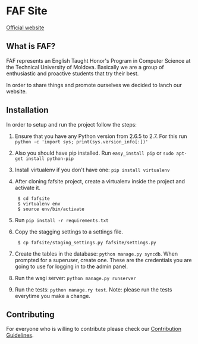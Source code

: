 FAF Site
==============

[Official website](http://faf.utm.md/)

What is FAF?
--------------
FAF represents an English Taught Honor's Program in Computer Science at the Technical University of Moldova. Basically we are a group of enthusiastic and proactive students that try their best. 

In order to share things and promote ourselves we decided to lanch our website. 

Installation
-------------
In order to setup and run the project follow the steps:

1. Ensure that you have any Python version from 2.6.5 to 2.7. For this run `python -c 'import sys; print(sys.version_info[:])'`
2. Also you should have pip installed. Run `easy_install pip` or `sudo apt-get install python-pip`
3. Install virtualenv if you don't have one: `pip install virtualenv`
4. After cloning fafsite project, create a virtualenv inside the project and activate it. 


        $ cd fafsite
        $ virtualenv env
        $ source env/bin/activate

5. Run `pip install -r requirements.txt`
6. Copy the stagging settings to a settings file.


        $ cp fafsite/staging_settings.py fafsite/settings.py
     
7. Create the tables in the database: `python manage.py syncdb`. When prompted for a superuser, create one. 
These are the credentials you are going to use for logging in to the admin panel.
8. Run the wsgi server: `python manage.py runserver`
9. Run the tests: `python manage.ry test`. Note: please run the tests everytime you make a change.


Contributing
-----------
For everyone who is willing to contribute please check our [Contribution Guidelines](https://github.com/ana-balica/fafsite/wiki/FAFsite-Contribution-Guidelines).
